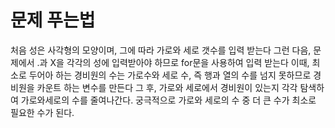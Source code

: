 # 문제 푸는법
처음 성은 사각형의 모양이며, 그에 따라 가로와 세로 갯수를 입력 받는다
그런 다음, 문제에서 .과 X을 각각의 성에 입력받아야 하므로 for문을 사용하여 입력 받는다
이때, 최소로 두어아 하는 경비원의 수는 가로수와 세로 수, 즉 행과 열의 수를 넘지 못하므로 경비원을 카운트 하는 변수를 만든다
그 후, 가로와 세로에서 경비원이 있는지 각각 탐색하여 가로와세로의 수를 줄여나간다.
궁극적으로 가로와 세로의 수 중 더 큰 수가 최소로 필요한 수가 된다.
